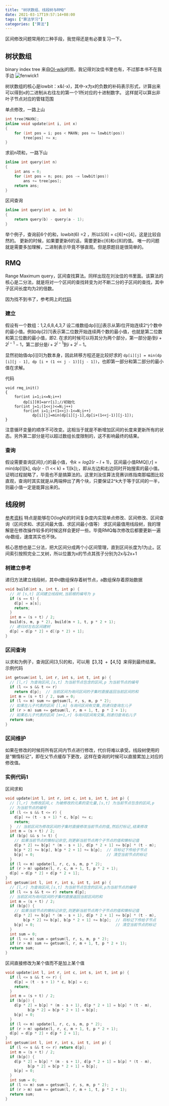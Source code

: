 ```yaml
---
title: "树状数组、线段树与RMQ"
date: 2021-03-17T19:57:14+08:00
tags: ["算法学习"]
categories: ["算法"]
---
```


区间修改问题常用的三种手段，我觉得还是有必要复习一下。

## 树状数组
binary index tree
来自[OI-wiki](https://oi-wiki.org/ds/fenwick/)的图，我记得刘汝佳书里也有，不过那本书不在我手边
![fenwick1](https://user-images.githubusercontent.com/21279827/111463941-21933000-875b-11eb-8e05-cef5e9c1bbb0.png)

树状数组的核心是lowbit：x&(-x)，其中-x为x的负数的补码表示形式，计算出来可以得到x的二进制从右往左的第一个1所对应的十进制数字。
这样就可以算出非叶子节点对应的管辖范围

单点修改，一路上山
```cpp
int tree[MAXN];
inline void update(int i, int x)
{
    for (int pos = i; pos < MAXN; pos += lowbit(pos))
        tree[pos] += x;
}
```

求前n项和，一路下山
```cpp
inline int query(int n)
{
    int ans = 0;
    for (int pos = n; pos; pos -= lowbit(pos))
        ans += tree[pos];
    return ans;
}
```

区间查询
```cpp
inline int query(int a, int b)
{
    return query(b) - query(a - 1);
}
```

举个例子，查询前6个的和，lowbit(6) =2 ，所以S[6] = c[6]+c[4]，这是比较自然的。
更新的时候，如果要更新6的话，需要更新c[6]和c[8]的值。
唯一的问题就是需要多加理解，二进制表示毕竟不够直观。但是原题目是很简单的。

## RMQ
Range Maximum query，区间查找算法。同样出现在刘汝佳的书里面。该算法的核心是二分法，就是将对一个区间的查找转变为对不断二分的子区间的查找，其中子区间长度均为2的倍数。

因为找不到书了，参考网上的[代码](https://blog.csdn.net/qq_41311604/article/details/79900893)
### 建立
假设有一个数组：1,2,6,8,4,3,7
设二维数组dp[i][j]表示从第i位开始连续2^j个数中的最小值。例如dp[2][1]表示第二位数开始连续两个数的最小值，也就是第二位数和第三位数的最小值，即2.
在求的时候可以将其分为两个部分，第一部分是$i$到$i+2^{j-1}-1$，第二部分是$i+2^{j-1}$到$i+2^{j}-1$。

显然初始值dp[i][0]为数本身，因此转移方程还是比较好求的
`dp[i][j] = min(dp [i][j - 1], dp [i + (1 << j - 1)][j - 1])`，也即第一部分和第二部分的最小值在求解。

代码
```
void rmq_init()
{
    for(int i=1;i<=N;i++)
        dp[i][0]=arr[i];//初始化
    for(int j=1;(1<<j)<=N;j++)
        for(int i=1;i+(1<<j)-1<=N;i++)
            dp[i][j]=min(dp[i][j-1],dp[i+(1<<j-1)][j-1]);
}
```
注意循环变量的顺序不可改变。这相当于就是不断增加区间的长度来更新所有的状态。另外第二部分是可以超过数组长度限制的，这不影响最终的结果。

### 查询
假设需要查询区间[l,r]的最小值，令$k=log2(r-l+1)$，区间最小值RMQ[l,r] = min(dp[l][k], dp[r - (1 << k) + 1][k]);，即从左边和右边同时开始搜索的最小值。
证明过程就略了，毕竟也不是搞算法的。这里刘汝佳算法竞赛训练指南那幅图比较直观，查询时其实就是从两端伸出了两个块，只要保证2^k大于等于区间的一半，则最小值一定是能算出来的。

## 线段树
[参考资料](https://oi-wiki.org/ds/seg/)
特点是能够在O(logN)的时间复杂度内实现单点修改、区间修改、区间查询（区间求和、求区间最大值、求区间最小值等）
求区间最值用线段树，我的理解是在修改操作较多的时候这样会更好一些。毕竟RMQ每次修改后都要更新一遍dp数组，速度其实也不快。

核心思想也是二分法，把大区间分成两个小区间管理，直到区间长度为1为止。区间索引按照完全二叉树，所以位置为x的节点其孩子分别为2x与2x+1
### 树建立参考
递归方法建立线段树，其中d数组保存着树节点，a数组保存着原始数据
```cpp
void build(int s, int t, int p) {
  // 对 [s,t] 区间建立线段树,当前根的编号为 p
  if (s == t) {
    d[p] = a[s];
    return;
  }
  int m = (s + t) / 2;
  build(s, m, p * 2), build(m + 1, t, p * 2 + 1);
  // 递归对左右区间建树
  d[p] = d[p * 2] + d[(p * 2) + 1];
}
```

### 区间查询
以求和为例子，查询区间[3,5]的和，可以用【3,3】+【4,5】来得到最终结果。
示例代码
```cpp
int getsum(int l, int r, int s, int t, int p) {
  // [l,r] 为查询区间,[s,t] 为当前节点包含的区间,p 为当前节点的编号
  if (l <= s && t <= r)
    return d[p];  // 当前区间为询问区间的子集时直接返回当前区间的和
  int m = (s + t) / 2, sum = 0;
  if (l <= m) sum += getsum(l, r, s, m, p * 2);
  // 如果左儿子代表的区间 [l,m] 与询问区间有交集,则递归查询左儿子
  if (r > m) sum += getsum(l, r, m + 1, t, p * 2 + 1);
  // 如果右儿子代表的区间 [m+1,r] 与询问区间有交集,则递归查询右儿子
  return sum;
}
```

### 区间维护
如果在修改的时候将所有区间内节点进行修改，代价将难以承受。线段树使用的是”懒惰标记“，即在父节点缓存下更改，这样在查询的时候可以直接累加上对应的修改值。

### 实例代码1
区间求和
```cpp
void update(int l, int r, int c, int s, int t, int p) {
  // [l,r] 为修改区间,c 为被修改的元素的变化量,[s,t] 为当前节点包含的区间,p
  // 为当前节点的编号
  if (l <= s && t <= r) {
    d[p] += (t - s + 1) * c, b[p] += c;
    return;
  }  // 当前区间为修改区间的子集时直接修改当前节点的值,然后打标记,结束修改
  int m = (s + t) / 2;
  if (b[p] && s != t) {
    // 如果当前节点的懒标记非空,则更新当前节点两个子节点的值和懒标记值
    d[p * 2] += b[p] * (m - s + 1), d[p * 2 + 1] += b[p] * (t - m);
    b[p * 2] += b[p], b[p * 2 + 1] += b[p];  // 将标记下传给子节点
    b[p] = 0;                                // 清空当前节点的标记
  }
  if (l <= m) update(l, r, c, s, m, p * 2);
  if (r > m) update(l, r, c, m + 1, t, p * 2 + 1);
  d[p] = d[p * 2] + d[p * 2 + 1];
}
int getsum(int l, int r, int s, int t, int p) {
  // [l,r] 为查询区间,[s,t] 为当前节点包含的区间,p为当前节点的编号
  if (l <= s && t <= r) return d[p];
  // 当前区间为询问区间的子集时直接返回当前区间的和
  int m = (s + t) / 2;
  if (b[p]) {
    // 如果当前节点的懒标记非空,则更新当前节点两个子节点的值和懒标记值
    d[p * 2] += b[p] * (m - s + 1), d[p * 2 + 1] += b[p] * (t - m),
        b[p * 2] += b[p], b[p * 2 + 1] += b[p];  // 将标记下传给子节点
    b[p] = 0;                                    // 清空当前节点的标记
  }
  int sum = 0;
  if (l <= m) sum = getsum(l, r, s, m, p * 2);
  if (r > m) sum += getsum(l, r, m + 1, t, p * 2 + 1);
  return sum;
}
```

区间直接修改为某个值而不是加上某个值
```cpp
void update(int l, int r, int c, int s, int t, int p) {
  if (l <= s && t <= r) {
    d[p] = (t - s + 1) * c, b[p] = c;
    return;
  }
  int m = (s + t) / 2;
  if (b[p]) {
    d[p * 2] = b[p] * (m - s + 1), d[p * 2 + 1] = b[p] * (t - m),
          b[p * 2] = b[p * 2 + 1] = b[p];
    b[p] = 0;
  }
  if (l <= m) update(l, r, c, s, m, p * 2);
  if (r > m) update(l, r, c, m + 1, t, p * 2 + 1);
  d[p] = d[p * 2] + d[p * 2 + 1];
}
int getsum(int l, int r, int s, int t, int p) {
  if (l <= s && t <= r) return d[p];
  int m = (s + t) / 2;
  if (b[p]) {
    d[p * 2] = b[p] * (m - s + 1), d[p * 2 + 1] = b[p] * (t - m),
          b[p * 2] = b[p * 2 + 1] = b[p];
    b[p] = 0;
  }
  int sum = 0;
  if (l <= m) sum = getsum(l, r, s, m, p * 2);
  if (r > m) sum += getsum(l, r, m + 1, t, p * 2 + 1);
  return sum;
}
```